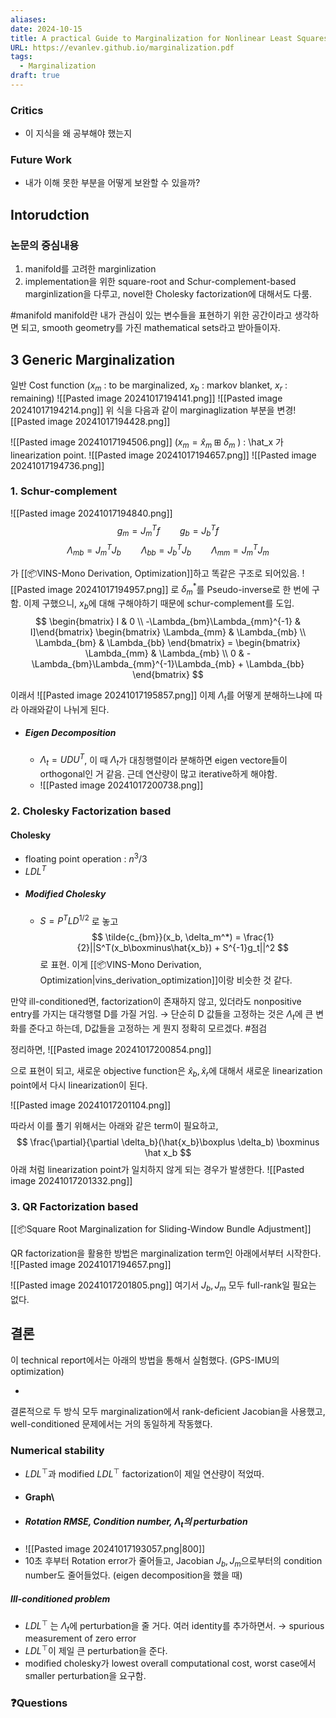 ```yaml
---
aliases: 
date: 2024-10-15
title: A practical Guide to Marginalization for Nonlinear Least Squares on Boxplus Manifolds
URL: https://evanlev.github.io/marginalization.pdf
tags:
  - Marginalization
draft: true
---
```

### Critics
- 이 지식을 왜 공부해야 했는지

### Future Work
- 내가 이해 못한 부분을 어떻게 보완할 수 있을까?

## Intorudction
### 논문의 중심내용
1. manifold를 고려한 marginlization
2. implementation을 위한 square-root and Schur-complement-based marginlization을 다루고, novel한 Cholesky factorization에 대해서도 다룸.

#manifold manifold란 내가 관심이 있는 변수들을 표현하기 위한 공간이라고 생각하면 되고, smooth geometry를 가진 mathematical sets라고 받아들이자.

## 3 Generic Marginalization
일반 Cost function ($x_m$ : to be marginalized, $x_b$ : markov blanket, $x_r$ : remaining)
 ![[Pasted image 20241017194141.png]] 
![[Pasted image 20241017194214.png]]
위 식을 다음과 같이 marginaglization 부분을 변경![[Pasted image 20241017194428.png]]

![[Pasted image 20241017194506.png]]
($x_m = \hat x_m \boxplus \delta_m$ ) : \hat_x 가 linearization point.
![[Pasted image 20241017194657.png]]
![[Pasted image 20241017194736.png]]

### 1. Schur-complement
![[Pasted image 20241017194840.png]]
$$
g_m = J_m^Tf \qquad  g_b = J_b^Tf
$$
$$
\Lambda_{mb} = J_m^TJ_b \qquad \Lambda_{bb} = J_b^TJ_b \qquad \Lambda_{mm} = J_m^TJ_m
$$

가 [[📦️VINS-Mono Derivation, Optimization]]하고 똑같은 구조로 되어있음.
![[Pasted image 20241017194957.png]]
로 $\delta_m^*$를 Pseudo-inverse로 한 번에 구함.
이제 구했으니, $x_b$에 대해 구해야하기 때문에 schur-complement를 도입.
$$
\begin{bmatrix} I & 0 \\ -\Lambda_{bm}\Lambda_{mm}^{-1} & I]\end{bmatrix} \begin{bmatrix} \Lambda_{mm} & \Lambda_{mb} \\ \Lambda_{bm} & \Lambda_{bb} \end{bmatrix}  = \begin{bmatrix} \Lambda_{mm} & \Lambda_{mb} \\ 0 & -\Lambda_{bm}\Lambda_{mm}^{-1}\Lambda_{mb} + \Lambda_{bb} \end{bmatrix}
$$

이래서 
![[Pasted image 20241017195857.png]]
이제 $\Lambda_t$를 어떻게 분해하느냐에 따라 아래와같이 나뉘게 된다.

- ##### Eigen Decomposition
	- $\Lambda_t = UDU^T$, 이 때 $\Lambda_t$가 대칭행렬이라 분해하면 eigen vectore들이 orthogonal인 거 같음. 근데 연산량이 많고 iterative하게 해야함.
	- ![[Pasted image 20241017200738.png]]

### 2. Cholesky Factorization based
 #### Cholesky 
- floating point operation : $n^3/3$
- $LDL^T$
- ##### Modified Cholesky
	- $S = P^TLD^{1/2}$ 로 놓고
$$
\tilde{c_{bm}}(x_b, \delta_m^*) = \frac{1}{2}||S^T(x_b\boxminus\hat{x_b}) + S^{-1}g_t||^2
$$
로 표현. 이게 [[📦️VINS-Mono Derivation, Optimization|vins_derivation_optimization]]이랑 비슷한 것 같다.

만약 ill-conditioned면, factorization이 존재하지 않고, 있더라도 nonpositive entry를 가지는 대각행렬 D를 가질 거임. 
→ 단순히 D 값들을 고정하는 것은 $\Lambda_t$에 큰 변화를 준다고 하는데,  D값들을 고정하는 게 뭔지 정확히 모르겠다. #점검 

정리하면, 
![[Pasted image 20241017200854.png]]

으로 표현이 되고, 새로운 objective function은 $\hat x_b, \hat x_r$에 대해서 새로운 linearization point에서 다시 linearization이 된다.

![[Pasted image 20241017201104.png]]

따라서 이를 풀기 위해서는 아래와 같은 term이 필요하고, 
$$
\frac{\partial}{\partial \delta_b}(\hat{x_b}\boxplus \delta_b) \boxminus \hat x_b
$$
아래 처럼 linearization point가 일치하지 않게 되는 경우가 발생한다.
![[Pasted image 20241017201332.png]]

### 3. QR Factorization based
[[📦️Square Root Marginalization for Sliding-Window Bundle Adjustment]]

QR factorization을 활용한 방법은 marginalization term인 아래에서부터 시작한다.
![[Pasted image 20241017194657.png]]

![[Pasted image 20241017201805.png]]
여기서 $J_b, J_m$ 모두 full-rank일 필요는 없다. 
## 결론

이 technical report에서는 아래의 방법을 통해서 실험했다. (GPS-IMU의 optimization)

- 
결론적으로 두 방식 모두  marginalization에서 rank-deficient Jacobian을 사용했고, well-conditioned 문제에서는 거의 동일하게 작동했다.

### Numerical stability
- $LDL^{\top}$과 modified $LDL^{\top}$ factorization이 제일 연산량이 적었따.
- #### Graph\
- ##### Rotation RMSE, Condition number, $\Lambda_t$의 perturbation 
- ![[Pasted image 20241017193057.png|800]]
- 10초 후부터 Rotation error가 줄어들고, Jacobian $J_b, J_m$으로부터의 condition number도 줄어들었다. (eigen decomposition을 했을 때)
##### Ill-conditioned problem
- $LDL^{\top}$ 는 $\Lambda_t$에 perturbation을 줄 거다. 여러 identity를 추가하면서. → spurious measurement of zero error
- $LDL^{\top}$이 제일 큰 perturbation을 준다.
- modified cholesky가 lowest overall computational cost, worst case에서 smaller perturbation을 요구함. 


### ❓️Questions




